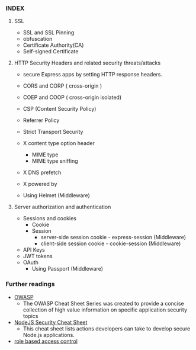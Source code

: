 ### INDEX

1. SSL 
    - SSL and SSL Pinning
    - obfuscation
    - Certificate Authority(CA)
    - Self-signed Certificate 

2. HTTP Security Headers and related security threats/attacks
    - secure Express apps by setting HTTP response headers.
    - CORS and CORP ( cross-origin )
    - COEP and COOP ( cross-origin isolated)
    - CSP (Content Security Policy)
    - Referrer Policy
    - Strict Transport Security
    -  X content type option header
        - MIME type
        - MIME type sniffing
    - X DNS prefetch
    - X powered by
    
    - Using Helmet (Middleware)

3. Server authorization and authentication
    - Sessions and cookies 
        - Cookie
        - Session
            - server-side session cookie - express-session (Middleware)
            - client-side session cookie - cookie-session (Middleware)
    - API Keys
    - JWT tokens
    - OAuth
        - Using Passport (Middleware)


### Further readings 

- [OWASP](https://cheatsheetseries.owasp.org/index.html)
    - The OWASP Cheat Sheet Series was created to provide a concise collection of high value information on specific application security topics
- [NodeJS Security Cheat Sheet](https://cheatsheetseries.owasp.org/cheatsheets/Nodejs_Security_Cheat_Sheet.html)
    -  This cheat sheet lists actions developers can take to develop secure Node.js applications.
- [role based access control](https://www.okta.com/identity-101/what-is-role-based-access-control-rbac/)
